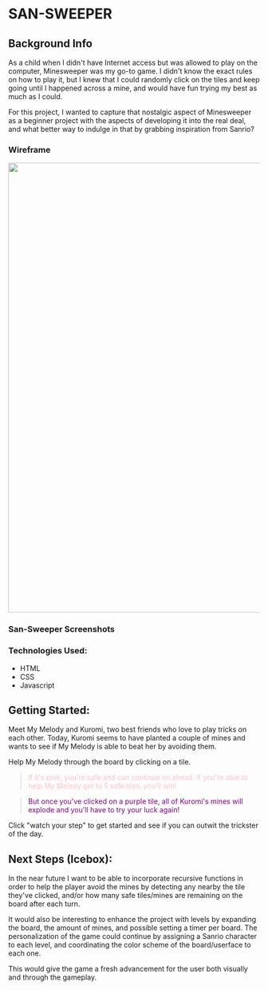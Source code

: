 # SAN-SWEEPER
## Background Info



As a child when I didn't have Internet access but was allowed to play on the computer, Minesweeper was my go-to game. I didn't know the exact rules on how to play it, but I knew that I could randomly click on the tiles and keep going until I happened across a mine, and would have fun trying my best as much as I could.

For this project, I wanted to capture that nostalgic aspect of Minesweeper as a beginner project with the aspects of developing it into the real deal, and what better way to indulge in that by grabbing inspiration from Sanrio?



### Wireframe
<img src="https://i.imgur.com/GAjAAzY.jpg" width="900">


### San-Sweeper Screenshots


### Technologies Used:
- HTML
- CSS
- Javascript

## Getting Started:

Meet My Melody and Kuromi, two best friends who love to play tricks on each other. Today, Kuromi seems to have planted a couple of mines and wants to see if My Melody is able to beat her by avoiding them.

Help My Melody through the board by clicking on a tile. 
> <span style="color:pink">If it's pink, you're safe and can continue on ahead. If you're able to help My Melody get to 5 safe tiles, you'll win!</span> 

> <span style="color:purple">But once you've clicked on a purple tile, all of Kuromi's mines will explode and you'll have to try your luck again!</span> 

Click "watch your step" to get started and see if you can outwit the trickster of the day.

## Next Steps (Icebox):
In the near future I want to be able to incorporate recursive functions in order to help the player avoid the mines by detecting any nearby the tile they've clicked, and/or how many safe tiles/mines are remaining on the board after each turn.

It would also be interesting to enhance the project with levels by expanding the board, the amount of mines, and possible setting a timer per board. The personalization of the game could continue by assigning a Sanrio character to each level, and coordinating the color scheme of the board/userface to each one. 

This would give the game a fresh advancement for the user both visually and through the gameplay.



